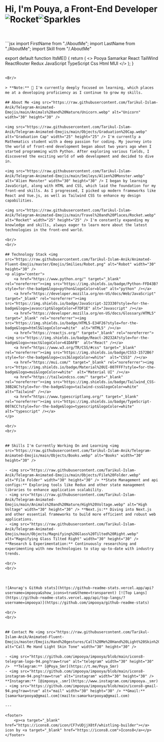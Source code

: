 # Hi, I'm Pouya, a Front-End Developer <img src="https://raw.githubusercontent.com/Tarikul-Islam-Anik/Telegram-Animated-Emojis/main/Travel%20and%20Places/Rocket.webp" alt="Rocket" width="30" height="30" /><img src="https://raw.githubusercontent.com/Tarikul-Islam-Anik/Telegram-Animated-Emojis/main/Activity/Sparkles.webp" alt="Sparkles" width="30" height="30" />



<br/>
<br/>
```jsx
import FirstName from "./AboutMe";
import LastName from "./AboutMe";
import Skill from "/.AboutMe"

export default function ItsME() {
  return (
    <>
      <FirstName>
        Pooya
      </FirstName>
      <LastName>
        Samarkar
      </LastName>
      <Skill>
        React
        TailWind
        ReactRouter
        Redux
        JavaScript
        TypeScript
        Css
        Html
        MUI
      </Skill>
    </>
  );
}
```

<Br/>

> **Note:** 📘 I'm currently deeply focused on learning, which places me at a developing proficiency as I continue to grow my skills.

## About Me <img src="https://raw.githubusercontent.com/Tarikul-Islam-Anik/Telegram-Animated-Emojis/main/Animals%20and%20Nature/Unicorn.webp" alt="Unicorn" width="30" height="30" />

<img src="https://raw.githubusercontent.com/Tarikul-Islam-Anik/Telegram-Animated-Emojis/main/Objects/Graduation%20Cap.webp" alt="Graduation Cap" width="25" height="25" /> I'm currently a Mathematics student with a deep passion for coding. My journey into the world of front-end development began about two years ago when I started programming with Python. After exploring various fields, I discovered the exciting world of web development and decided to dive in. 

<img src="https://raw.githubusercontent.com/Tarikul-Islam-Anik/Telegram-Animated-Emojis/main/Smileys/Alien%20Monster.webp" alt="Alien Monster" width="30" height="30" /> I began by learning JavaScript, along with HTML and CSS, which laid the foundation for my front-end skills. As I progressed, I picked up modern frameworks like React and Vue.js, as well as Tailwind CSS to enhance my design capabilities.

<img src="https://raw.githubusercontent.com/Tarikul-Islam-Anik/Telegram-Animated-Emojis/main/Travel%20and%20Places/Rocket.webp" alt="Rocket" width="25" height="25" /> I'm constantly expanding my knowledge and skills, always eager to learn more about the latest technologies in the front-end world.

<br/>
<br/>

## Technology Stack <img src="https://raw.githubusercontent.com/Tarikul-Islam-Anik/Animated-Fluent-Emojis/master/Emojis/Smilies/Robot.png" alt="Robot" width="30" height="30" />
<p align="center">
    <a href="https://www.python.org/" target="_blank" rel="noreferrer"><img src="https://img.shields.io/badge/Python-FFD43B?style=for-the-badge&logo=python&logoColor=blue" alt="python" /></a>
    <a href="https://developer.mozilla.org/en-US/docs/Web/JavaScript" target="_blank" rel="noreferrer"><img src="https://img.shields.io/badge/JavaScript-323330?style=for-the-badge&logo=javascript&logoColor=F7DF1E" alt="Javascript" /></a>
    <a href="https://developer.mozilla.org/en-US/docs/Glossary/HTML5" target="_blank" rel="noreferrer"><img src="https://img.shields.io/badge/HTML5-E34F26?style=for-the-badge&logo=html5&logoColor=white"  alt="HTML5" /></a>
    <a href="https://reactjs.org/" target="_blank" rel="noreferrer"><img src="https://img.shields.io/badge/React-20232A?style=for-the-badge&logo=react&logoColor=61DAFB"  alt="React" /></a>
    <a href="https://www.w3.org/TR/CSS/#css" target="_blank" rel="noreferrer"><img src="https://img.shields.io/badge/CSS3-1572B6?style=for-the-badge&logo=css3&logoColor=white"  alt="CSS3" /></a>
    <a href="https://mui.com/" target="_blank" rel="noreferrer"><img src="https://img.shields.io/badge/Material%20UI-007FFF?style=for-the-badge&logo=mui&logoColor=white"  alt="Material UI" /></a>
    <a href="https://tailwindcss.com/" target="_blank" rel="noreferrer"><img src="https://img.shields.io/badge/Tailwind_CSS-38B2AC?style=for-the-badge&logo=tailwind-css&logoColor=white" alt="Tailwind" /></a>
    <a href="https://www.typescriptlang.org/" target="_blank" rel="noreferrer"><img src="https://img.shields.io/badge/TypeScript-007ACC?style=for-the-badge&logo=typescript&logoColor=white"  alt="typescript" /></a>
</p>

<br/>
<br/>


## Skills I'm Currently Working On and Learning <img src="https://raw.githubusercontent.com/Tarikul-Islam-Anik/Telegram-Animated-Emojis/main/Objects/Books.webp" alt="Books" width="30" height="30" />

- <img src="https://raw.githubusercontent.com/Tarikul-Islam-Anik/Telegram-Animated-Emojis/main/Objects/File%20Folder.webp" alt="File Folder" width="30" height="30" /> **State Management and api configs:** Exploring tools like Redux and other state management libraries to enhance application scalability.
- <img src="https://raw.githubusercontent.com/Tarikul-Islam-Anik/Telegram-Animated-Emojis/main/Animals%20and%20Nature/High%20Voltage.webp" alt="High Voltage" width="30" height="30" /> **Next.js:** Diving into Next.js and other essential frameworks to build more efficient and robust web applications.
- <img src="https://raw.githubusercontent.com/Tarikul-Islam-Anik/Telegram-Animated-Emojis/main/Objects/Magnifying%20Glass%20Tilted%20Right.webp" alt="Magnifying Glass Tilted Right" width="30" height="30" /> **Research & Experimentation:** Continuously researching and experimenting with new technologies to stay up-to-date with industry trends.

<br/>
<br/>



![Anurag's GitHub stats](https://github-readme-stats.vercel.app/api?username=impooya&show_icons=true&theme=transparent) [![Top Langs](https://github-readme-stats.vercel.app/api/top-langs/?username=impooya)](https://github.com/impooya/github-readme-stats)

<br/>
<br/>


## Contact Me <img src="https://raw.githubusercontent.com/Tarikul-Islam-Anik/Animated-Fluent-Emojis/master/Emojis/Hand%20gestures/Call%20Me%20Hand%20Light%20Skin%20Tone.png" alt="Call Me Hand Light Skin Tone" width="30" height="30" />

- <img src="https://github.com/impooya/impooya/blob/main/icons8-telegram-logo-94.png?raw=true" alt="telegram" width="30" height="30" />  **Telegram:** [@Poya_Smr](https://t.me/Poya_Smr)
- <img src="https://github.com/impooya/impooya/blob/main/icons8-instagram-94.png?raw=true" alt="instagram" width="30" height="30" /> **Instagram:** [@impooya_.smr](https://www.instagram.com/impooya._smr)
- <img src="https://github.com/impooya/impooya/blob/main/icons8-gmail-94.png?raw=true" alt="mail" width="30" height="30" /> **Gmail:** [samarkarpooya@gmail.com](mailto:samarkarpooya@gmail.com)

---

<footer>
    <p><a target="_blank" href="https://icons8.com/icon/CF7vUDjjX8tF/whistling-builder"></a> icon by <a target="_blank" href="https://icons8.com">Icons8</a></p>
</footer>


